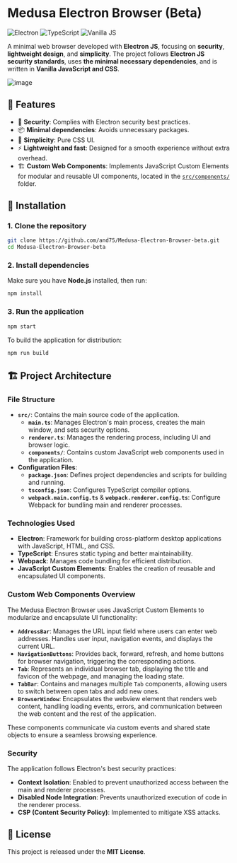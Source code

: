 # Medusa Electron Browser (Beta)


![Electron](https://img.shields.io/badge/Electron-25-blue?style=flat&logo=electron)
![TypeScript](https://img.shields.io/badge/TypeScript-4.4-blue?style=flat&logo=typescript)
![Vanilla JS](https://img.shields.io/badge/Vanilla%20JS-ES6-blue?style=flat&logo=javascript)


A minimal web browser developed with **Electron JS**, focusing on **security**, **lightweight design**, and **simplicity**. The project follows **Electron JS security standards**, uses **the minimal necessary dependencies**, and is written in **Vanilla JavaScript and CSS**.

![image](https://github.com/user-attachments/assets/685e5293-95ac-4214-8019-f12b72f1cac7)


## 📌 Features

- 🔐 **Security**: Complies with Electron security best practices.
- 📦 **Minimal dependencies**: Avoids unnecessary packages.
- 🎨 **Simplicity**: Pure CSS UI.
- ⚡ **Lightweight and fast**: Designed for a smooth experience without extra overhead.
- 🏗 **Custom Web Components**: Implements JavaScript Custom Elements for modular and reusable UI components, located in the [`src/components/`](https://github.com/and75/Medusa-Electron-Browser-beta/tree/main/src/components) folder.

## 🚀 Installation

### 1. Clone the repository

```sh
git clone https://github.com/and75/Medusa-Electron-Browser-beta.git
cd Medusa-Electron-Browser-beta
```

### 2. Install dependencies

Make sure you have **Node.js** installed, then run:

```sh
npm install
```

### 3. Run the application

```sh
npm start
```

To build the application for distribution:

```sh
npm run build
```

## 🏗️ Project Architecture

### File Structure

- **`src/`**: Contains the main source code of the application.
  - **`main.ts`**: Manages Electron's main process, creates the main window, and sets security options.
  - **`renderer.ts`**: Manages the rendering process, including UI and browser logic.
  - **`components/`**: Contains custom JavaScript web components used in the application.
- **Configuration Files**:
  - **`package.json`**: Defines project dependencies and scripts for building and running.
  - **`tsconfig.json`**: Configures TypeScript compiler options.
  - **`webpack.main.config.ts`** & **`webpack.renderer.config.ts`**: Configure Webpack for bundling main and renderer processes.

### Technologies Used

- **Electron**: Framework for building cross-platform desktop applications with JavaScript, HTML, and CSS.
- **TypeScript**: Ensures static typing and better maintainability.
- **Webpack**: Manages code bundling for efficient distribution.
- **JavaScript Custom Elements**: Enables the creation of reusable and encapsulated UI components.

### Custom Web Components Overview

The Medusa Electron Browser uses JavaScript Custom Elements to modularize and encapsulate UI functionality:

- **`AddressBar`**: Manages the URL input field where users can enter web addresses. Handles user input, navigation events, and displays the current URL.
- **`NavigationButtons`**: Provides back, forward, refresh, and home buttons for browser navigation, triggering the corresponding actions.
- **`Tab`**: Represents an individual browser tab, displaying the title and favicon of the webpage, and managing the loading state.
- **`TabBar`**: Contains and manages multiple `Tab` components, allowing users to switch between open tabs and add new ones.
- **`BrowserWindow`**: Encapsulates the webview element that renders web content, handling loading events, errors, and communication between the web content and the rest of the application.

These components communicate via custom events and shared state objects to ensure a seamless browsing experience.

### Security

The application follows Electron's best security practices:

- **Context Isolation**: Enabled to prevent unauthorized access between the main and renderer processes.
- **Disabled Node Integration**: Prevents unauthorized execution of code in the renderer process.
- **CSP (Content Security Policy)**: Implemented to mitigate XSS attacks.

## 📜 License

This project is released under the **MIT License**.


